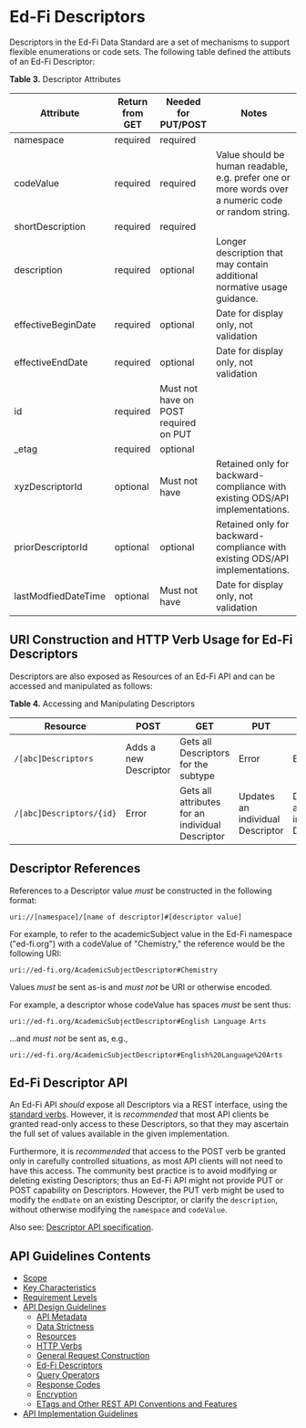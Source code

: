 # Ed-Fi Descriptors

Descriptors in the Ed-Fi Data Standard are a set of mechanisms to support
flexible enumerations or code sets. The following table defined the attibuts of
an Ed-Fi Descriptor:

**Table 3.** Descriptor Attributes

| Attribute                | Return from GET | Needed for PUT/POST   | Notes                                                        |
| ------------------------ | --------------- | -------------------- | ------------------------------------------------------------ |
| namespace                | required        | required             |                                                              |
| codeValue                | required        | required             | Value should be human readable, e.g. prefer one or more words over a numeric code or random string.|
| shortDescription         | required        | required             |                                                              |
| description              | required        | optional             | Longer description that may contain additional normative usage guidance.|
| effectiveBeginDate       | required        | optional             | Date for display only, not validation                        |
| effectiveEndDate         | required        | optional             | Date for display only, not validation                        |
| id                       | required        | Must not have on POST <br /> required on PUT|                                                              |
| _etag                    | required        | optional             |                                                              |
| xyzDescriptorId          | optional        | Must not have        | Retained only for backward-compliance with existing ODS/API implementations.|
| priorDescriptorId        | optional        | optional             | Retained only for backward-compliance with existing ODS/API implementations.|
| lastModfiedDateTime      | optional        | Must not have        | Date for display only, not validation                        |

## URI Construction and HTTP Verb Usage for Ed-Fi Descriptors

Descriptors are also exposed as Resources of an Ed-Fi API and can be accessed
and manipulated as follows:

**Table 4.** Accessing and Manipulating Descriptors

| Resource                 | POST                  | GET                                              | PUT                              | DELETE                           |
| ------------------------ | --------------------- | ------------------------------------------------ | -------------------------------- | -------------------------------- |
| `/[abc]Descriptors`      | Adds a new Descriptor | Gets all Descriptors for the subtype             | Error                            | Error                            |
| `/[abc]Descriptors/{id}` | Error                 | Gets all attributes for an individual Descriptor | Updates an individual Descriptor | Deletes an individual Descriptor |

## Descriptor References

References to a Descriptor value _must_ be constructed in the following format:

```none
uri://[namespace]/[name of descriptor]#[descriptor value]
```

For example, to refer to the academicSubject value in the Ed-Fi namespace
("ed-fi.org") with a codeValue of "Chemistry," the reference would be the
following URI:

```none
uri://ed-fi.org/AcademicSubjectDescriptor#Chemistry
```

Values _must_ be sent as-is and _must not_ be URI or otherwise encoded.

For example, a descriptor whose codeValue has spaces _must_ be sent thus:

```none
uri://ed-fi.org/AcademicSubjectDescriptor#English Language Arts
```

...and _must not_ be sent as, e.g.,

```none
uri://ed-fi.org/AcademicSubjectDescriptor#English%20Language%20Arts
```

## Ed-Fi Descriptor API

An Ed-Fi API _should_ expose all Descriptors via a REST interface, using the
[standard verbs](./HTTP-VERBS.md). However, it is _recommended_ that most API
clients be granted read-only access to these Descriptors, so that they may
ascertain the full set of values available in the given implementation.

Furthermore, it is _recommended_ that access to the POST verb be granted only in
carefully controlled situations, as most API clients will not need to have this
access. The community best practice is to avoid modifying or deleting existing
Descriptors; thus an Ed-Fi API might not provide PUT or POST capability on
Descriptors. However, the PUT verb might be used to modify the `endDate` on an
existing Descriptor, or clarify the `description`, without otherwise modifying
the `namespace` and `codeValue`.

Also see: [Descriptor API
specification](../../../api-specifications/descriptor-api).

## API Guidelines Contents

* [Scope](../SCOPE.md)
* [Key Characteristics](../KEY-CHARACTERISTICS.md)
* [Requirement Levels](../REQUIREMENT-LEVELS.md)
* [API Design Guidelines](../API-DESIGN-GUIDELINES/README.md)
  * [API Metadata](API-METADATA.md)
  * [Data Strictness](DATA-STRICTNESS.md)
  * [Resources](RESOURCES.md)
  * [HTTP Verbs](HTTP-VERBS.md)
  * [General Request Construction](GENERAL-REQUEST-CONSTRUCTION.md)
  * [Ed-Fi Descriptors](ED-FI-DESCRIPTORS.md)
  * [Query Operators](QUERY-OPERATORS.md)
  * [Response Codes](RESPONSE-CODES.md)
  * [Encryption](ENCRYPTION.md)
  * [ETags and Other REST API Conventions and
  Features](ETAGS-OTHER-CONVENTIONS.md)
* [API Implementation Guidelines](../API-IMPLEMENTATION-GUIDELINES/README.md)

